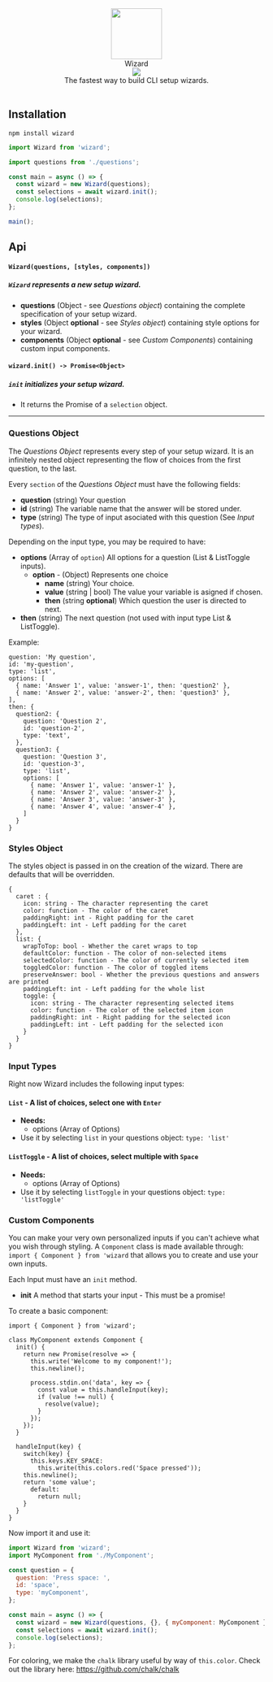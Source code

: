 <div align="center">
<img src="https://bit.ly/2CmaW7u" width="100" height="auto"  />
<br>
Wizard
<br>
<img src="https://media.giphy.com/media/cYeQv0qqTYvB7NvAvA/giphy.gif" />
<br>
The fastest way to build CLI setup wizards.
</div>
<br>

## Installation

`npm install wizard`

```javascript
import Wizard from 'wizard';

import questions from './questions';

const main = async () => {
  const wizard = new Wizard(questions);
  const selections = await wizard.init();
  console.log(selections);
};

main();
```

## Api

#### `Wizard(questions, [styles, components])`

##### `Wizard` represents a new setup wizard.

- **questions** (Object - see _Questions object_) containing the complete specification of your setup wizard.
- **styles** (Object **optional** - see _Styles object_) containing style options for your wizard.
- **components** (Object **optional** - see _Custom Components_) containing custom input components.

#### `wizard.init() -> Promise<Object>`

##### `init` initializes your setup wizard.

- It returns the Promise of a `selection` object.

---

### Questions Object

The _Questions Object_ represents every step of your setup wizard. It is an infinitely nested object representing the flow of choices from the first question, to the last.

Every `section` of the _Questions Object_ must have the following fields:

- **question** (string) Your question
- **id** (string) The variable name that the answer will be stored under.
- **type** (string) The type of input asociated with this question (See _Input types_).

Depending on the input type, you may be required to have:

- **options** (Array of `option`) All options for a question (List & ListToggle inputs).
  - **option** - (Object) Represents one choice
    - **name** (string) Your choice.
    - **value** (string | bool) The value your variable is asigned if chosen.
    - **then** (string **optional**) Which question the user is directed to next.
- **then** (string) The next question (not used with input type List & ListToggle).

Example:

```
question: 'My question',
id: 'my-question',
type: 'list',
options: [
  { name: 'Answer 1', value: 'answer-1', then: 'question2' },
  { name: 'Answer 2', value: 'answer-2', then: 'question3' },
],
then: {
  question2: {
    question: 'Question 2',
    id: 'question-2',
    type: 'text',
  },
  question3: {
    question: 'Question 3',
    id: 'question-3',
    type: 'list',
    options: [
      { name: 'Answer 1', value: 'answer-1' },
      { name: 'Answer 2', value: 'answer-2' },
      { name: 'Answer 3', value: 'answer-3' },
      { name: 'Answer 4', value: 'answer-4' },
    ]
  }
}
```

### Styles Object

The styles object is passed in on the creation of the wizard. There are defaults that will be overridden.

```
{
  caret : {
    icon: string - The character representing the caret
    color: function - The color of the caret
    paddingRight: int - Right padding for the caret
    paddingLeft: int - Left padding for the caret
  },
  list: {
    wrapToTop: bool - Whether the caret wraps to top
    defaultColor: function - The color of non-selected items
    selectedColor: function - The color of currently selected item
    toggledColor: function - The color of toggled items
    preserveAnswer: bool - Whether the previous questions and answers are printed
    paddingLeft: int - Left padding for the whole list
    toggle: {
      icon: string - The character representing selected items
      color: function - The color of the selected item icon
      paddingRight: int - Right padding for the selected icon
      paddingLeft: int - Left padding for the selected icon
    }
  }
}
```

### Input Types

Right now Wizard includes the following input types:

#### `List` - A list of choices, select one with `Enter`

- **Needs:**
  - options (Array of Options)
- Use it by selecting `list` in your questions object: `type: 'list'`

#### `ListToggle` - A list of choices, select multiple with `Space`

- **Needs:**
  - options (Array of Options)
- Use it by selecting `listToggle` in your questions object: `type: 'listToggle'`

### Custom Components

You can make your very own personalized inputs if you can't achieve what you wish through styling. A `Component` class is made available through: `import { Component } from 'wizard` that allows you to create and use your own inputs.

Each Input must have an `init` method.

- **init** A method that starts your input - This must be a promise!

To create a basic component:

```
import { Component } from 'wizard';

class MyComponent extends Component {
  init() {
    return new Promise(resolve => {
      this.write('Welcome to my component!');
      this.newline();

      process.stdin.on('data', key => {
        const value = this.handleInput(key);
        if (value !== null) {
          resolve(value);
        }
      });
    });
  }

  handleInput(key) {
    switch(key) {
      this.keys.KEY_SPACE:
        this.write(this.colors.red('Space pressed'));
	this.newline();
	return 'some value';
      default:
        return null;
    }
  }
}
```

Now import it and use it:

```javascript
import Wizard from 'wizard';
import MyComponent from './MyComponent';

const question = {
  question: 'Press space: ',
  id: 'space',
  type: 'myComponent',
};

const main = async () => {
  const wizard = new Wizard(questions, {}, { myComponent: MyComponent });
  const selections = await wizard.init();
  console.log(selections);
};
```

For coloring, we make the `chalk` library useful by way of `this.color`. Check out the library here: https://github.com/chalk/chalk
